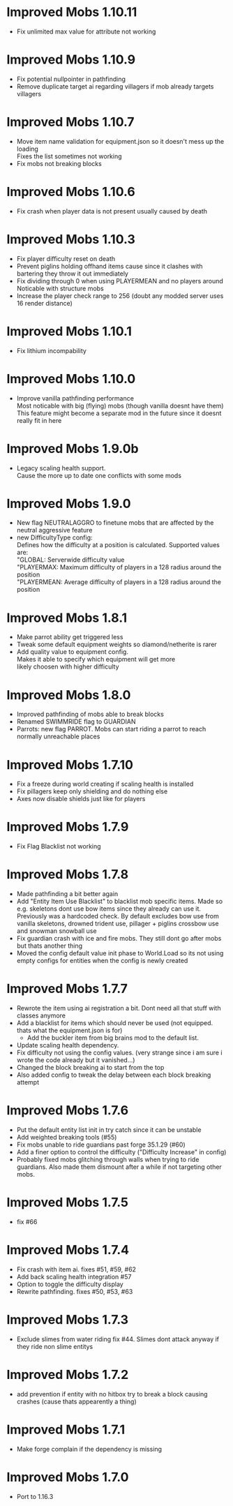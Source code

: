 Improved Mobs 1.10.11
================
- Fix unlimited max value for attribute not working

Improved Mobs 1.10.9
================
- Fix potential nullpointer in pathfinding
- Remove duplicate target ai regarding villagers if mob already targets villagers

Improved Mobs 1.10.7
================
- Move item name validation for equipment.json so it doesn't mess up the loading  
  Fixes the list sometimes not working
- Fix mobs not breaking blocks

Improved Mobs 1.10.6
================
- Fix crash when player data is not present usually caused by death

Improved Mobs 1.10.3
================
- Fix player difficulty reset on death
- Prevent piglins holding offhand items cause since it clashes with bartering they throw it out immediately
- Fix dividing through 0 when using PLAYERMEAN and no players around  
  Noticable with structure mobs
- Increase the player check range to 256 (doubt any modded server uses 16 render distance)

Improved Mobs 1.10.1
================
- Fix lithium incompability

Improved Mobs 1.10.0
================
- Improve vanilla pathfinding performance  
  Most noticable with big (flying) mobs (though vanilla doesnt have them)  
  This feature might become a separate mod in the future since it doesnt really fit in here

Improved Mobs 1.9.0b
================
- Legacy scaling health support.  
  Cause the more up to date one conflicts with some mods

Improved Mobs 1.9.0
================
- New flag NEUTRALAGGRO to finetune mobs that are affected by the neutral aggressive feature
- new DifficultyType config:  
  Defines how the difficulty at a position is calculated. Supported values are:  
  "GLOBAL: Serverwide difficulty value  
  "PLAYERMAX: Maximum difficulty of players in a 128 radius around the position  
  "PLAYERMEAN: Average difficulty of players in a 128 radius around the position

Improved Mobs 1.8.1
================
- Make parrot ability get triggered less
- Tweak some default equipment weights so diamond/netherite is rarer
- Add quality value to equipment config.  
  Makes it able to specify which equipment will get more  
  likely choosen with higher difficulty

Improved Mobs 1.8.0
================
- Improved pathfinding of mobs able to break blocks
- Renamed SWIMMRIDE flag to GUARDIAN
- Parrots: new flag PARROT.
  Mobs can start riding a parrot to reach normally unreachable places

Improved Mobs 1.7.10
================
- Fix a freeze during world creating if scaling health is installed
- Fix pillagers keep only shielding and do nothing else
- Axes now disable shields just like for players

Improved Mobs 1.7.9
================
- Fix Flag Blacklist not working

Improved Mobs 1.7.8
================
- Made pathfinding a bit better again
- Add "Entity Item Use Blacklist" to blacklist mob specific items.
  Made so e.g. skeletons dont use bow items since they already can use it.
  Previously was a hardcoded check.
  By default excludes bow use from vanilla skeletons, drowned trident use, pillager + piglins crossbow use and snowman snowball use
- Fix guardian crash with ice and fire mobs. They still dont go after mobs but thats another thing
- Moved the config default value init phase to World.Load so its not using empty configs for
  entities when the config is newly created

Improved Mobs 1.7.7
================
- Rewrote the item using ai registration a bit. Dont need all that stuff with classes anymore
- Add a blacklist for items which should never be used (not equipped. thats what the equipment.json is for)
    - Add the buckler item from big brains mod to the default list.
- Update scaling health dependency.
- Fix difficulty not using the config values. (very strange since i am sure i wrote the code already but it vanished...)
- Changed the block breaking ai to start from the top
- Also added config to tweak the delay between each block breaking attempt

Improved Mobs 1.7.6
================
- Put the default entity list init in try catch since it can be unstable
- Add weighted breaking tools (#55)
- Fix mobs unable to ride guardians past forge 35.1.29 (#60)
- Add a finer option to control the difficulty ("Difficulty Increase" in config)
- Probably fixed mobs glitching through walls when trying to ride guardians.
  Also made them dismount after a while if not targeting other mobs.

Improved Mobs 1.7.5
================
- fix #66

Improved Mobs 1.7.4
================
- Fix crash with item ai. fixes #51, #59, #62
- Add back scaling health integration #57
- Option to toggle the difficulty display
- Rewrite pathfinding. fixes #50, #53, #63

Improved Mobs 1.7.3
================
- Exclude slimes from water riding fix #44. Slimes dont attack anyway if they ride non slime entitys

Improved Mobs 1.7.2
================
- add prevention if entity with no hitbox try to break a block causing crashes (cause thats appearently a thing)

Improved Mobs 1.7.1
================
- Make forge complain if the dependency is missing

Improved Mobs 1.7.0
================
- Port to 1.16.3